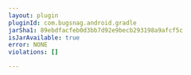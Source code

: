 ```yaml
---
layout: plugin
pluginId: com.bugsnag.android.gradle
jarSha1: 89ebdfacfeb0d3bb7d92e9becb293198a9afcf5c
isJarAvailable: true
error: NONE
violations: []

---
```

